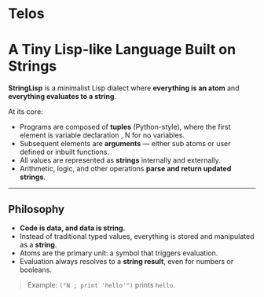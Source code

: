 # Telos
# A Tiny Lisp-like Language Built on Strings

**StringLisp** is a minimalist Lisp dialect where **everything is an atom** and **everything evaluates to a string**.

At its core:
- Programs are composed of **tuples** (Python-style), where the first element is variable declaration , N for no variables.
- Subsequent elements are **arguments** — either sub atoms or user defined or inbuilt functions.
- All values are represented as **strings** internally and externally.
- Arithmetic, logic, and other operations **parse and return updated strings**.

---

## Philosophy
- **Code is data, and data is string.**
- Instead of traditional typed values, everything is stored and manipulated as a **string**.
- Atoms are the primary unit: a symbol that triggers evaluation.
- Evaluation always resolves to a **string result**, even for numbers or booleans.

> Example: `("N ; print 'hello'")` prints `hello`.
